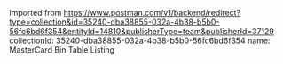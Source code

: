 imported from https://www.postman.com/v1/backend/redirect?type=collection&id=35240-dba38855-032a-4b38-b5b0-56fc6bd6f354&entityId=14810&publisherType=team&publisherId=37129
collectionId: 35240-dba38855-032a-4b38-b5b0-56fc6bd6f354
name: MasterCard Bin Table Listing